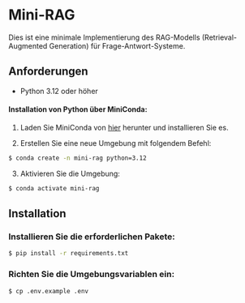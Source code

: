 # Mini-RAG

Dies ist eine minimale Implementierung des RAG-Modells (Retrieval-Augmented Generation) für Frage-Antwort-Systeme.

## Anforderungen

- Python 3.12 oder höher

#### Installation von Python über MiniConda:

1) Laden Sie MiniConda von [hier](https://docs.anaconda.com/free/miniconda/#quick-command-line-install) herunter und installieren Sie es.

2) Erstellen Sie eine neue Umgebung mit folgendem Befehl:

```bash
$ conda create -n mini-rag python=3.12
``` 
3) Aktivieren Sie die Umgebung:

```bash
$ conda activate mini-rag  
```
## Installation
### Installieren Sie die erforderlichen Pakete:

```bash
$ pip install -r requirements.txt  
```
### Richten Sie die Umgebungsvariablen ein:

```bash
$ cp .env.example .env
```  
